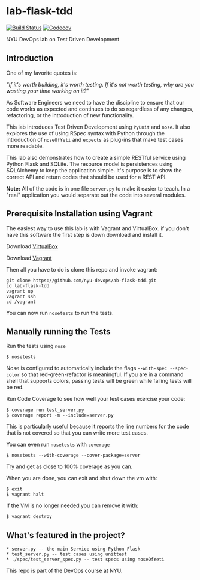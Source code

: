 # lab-flask-tdd

[![Build Status](https://travis-ci.org/rofrano/lab-flask-tdd.svg?branch=master)](https://travis-ci.org/rofrano/lab-flask-tdd)
[![Codecov](https://img.shields.io/codecov/c/github/rofrano/lab-flask-tdd.svg)]()

NYU DevOps lab on Test Driven Development

## Introduction

One of my favorite quotes is:

_“If it's worth building, it's worth testing.
If it's not worth testing, why are you wasting your time working on it?”_

As Software Engineers we need to have the discipline to ensure that our code works as expected and continues to do so regardless of any changes, refactoring, or the introduction of new functionality.

This lab introduces Test Driven Development using `PyUnit` and `nose`. It also explores the use of using RSpec syntax with Python through the introduction of `noseOfYeti` and `expects` as plug-ins that make test cases more readable.

This lab also demonstrates how to create a simple RESTful service using Python Flask and SQLite.
The resource model is persistences using SQLAlchemy to keep the application simple. It's purpose is to show the correct API and return codes that should be used for a REST API.

**Note:** All of the code is in one file `server.py` to make it easier to teach. In a "real" application you would separate out the code into several modules.

## Prerequisite Installation using Vagrant

The easiest way to use this lab is with Vagrant and VirtualBox. if you don't have this software the first step is down download and install it.

Download [VirtualBox](https://www.virtualbox.org/)

Download [Vagrant](https://www.vagrantup.com/)

Then all you have to do is clone this repo and invoke vagrant:

    git clone https://github.com/nyu-devops/ab-flask-tdd.git
    cd lab-flask-tdd
    vagrant up
    vagrant ssh
    cd /vagrant

You can now run `nosetests` to run the tests.

## Manually running the Tests

Run the tests using `nose`

    $ nosetests

Nose is configured to automatically include the flags `--with-spec --spec-color` so that red-green-refactor is meaningful. If you are in a command shell that supports colors, passing tests will be green while failing tests will be red.

Run Code Coverage to see how well your test cases exercise your code:

    $ coverage run test_server.py
    $ coverage report -m --include=server.py

This is particularly useful because it reports the line numbers for the code that is not covered so that you can write more test cases.

You can even run `nosetests` with `coverage`

    $ nosetests --with-coverage --cover-package=server

Try and get as close to 100% coverage as you can.

When you are done, you can exit and shut down the vm with:

    $ exit
    $ vagrant halt

If the VM is no longer needed you can remove it with:

    $ vagrant destroy


## What's featured in the project?

    * server.py -- the main Service using Python Flask
    * test_server.py -- test cases using unittest
    * ./spec/test_server_spec.py -- test specs using noseOfYeti

This repo is part of the DevOps course at NYU.

